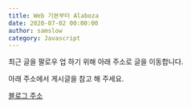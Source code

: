 ```yaml
---
title: Web 기본부터 Alaboza
date: 2020-07-02 00:00:00
author: samslow
category: Javascript
---
```


최근 글을 팔로우 업 하기 위해 아래 주소로 글을 이동합니다.

아래 주소에서 게시글을 참고 해 주세요.

[블로그 주소](https://samslow.github.io/development/2020/06/29/WebBasicConcept/)
